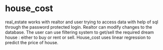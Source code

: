 # house_cost
real_estate works with realtor and user trying to access data with help of sql through the password protected login. Realtor can modify changes to the database. The user can use filtering system to get/sell the required dream house : either to buy or rent or sell. 
House_cost uses linear regression to predict the price of house.
